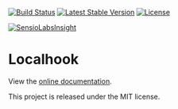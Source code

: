 [![Build Status](https://travis-ci.org/localhook/localhook.svg?branch=master)](https://travis-ci.org/localhook/localhook) [![Latest Stable Version](https://poser.pugx.org/localhook/localhook/v/stable)](https://packagist.org/packages/localhook/localhook) [![License](https://poser.pugx.org/localhook/localhook/license)](https://packagist.org/packages/localhook/localhook)

[![SensioLabsInsight](https://insight.sensiolabs.com/projects/f0b1cb9e-132c-4a17-b515-fd0c52b5833c/big.png)](https://insight.sensiolabs.com/projects/f0b1cb9e-132c-4a17-b515-fd0c52b5833c)

Localhook
=========

View the [online documentation](https://localhook.github.io/localhook).

This project is released under the MIT license.
